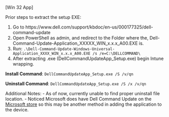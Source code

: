 [Win 32 App]

Prior steps to extract the setup EXE:
<ol>
    <li>Go to https://www.dell.com/support/kbdoc/en-us/000177325/dell-command-update</li>
    <li>Open PowerShell as admin, and redirect to the Folder where the, Dell-Command-Update-Application_XXXXX_WIN_x.x.x_A00.EXE is.</li>
    <li>Run: <code>.\Dell-Command-Update-Windows-Universal-Application_XXXX_WIN_x.x.x_A00.EXE /s /e=C:\DELLCOMMAND\</code></li>
    <li>After extracting .exe (DellCommandUpdateApp_Setup.exe) begin Intune wrapping.</li>
</ol>

**Install Command**: ```DellCommandUpdateApp_Setup.exe /S /v/qn```

**Uninstall Command**: ```DellCommandUpdateApp_Setup.exe /S /x /v/qn```

Additional Notes: 
    - As of now, currently unable to find proper uninstall file location. 
    - Noticed Microsoft does have Dell Command Update on the [Microsoft store](https://www.microsoft.com/en-us/p/dell-command-update/9n0k4b9pjt60)
        so this may be another method in adding the application to the device. 



